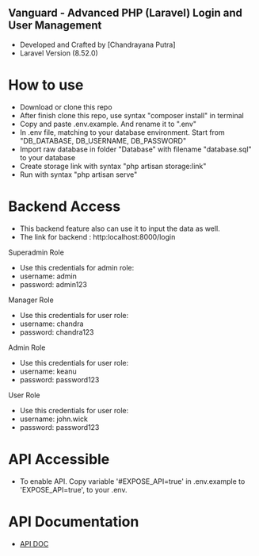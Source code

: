 ## Vanguard - Advanced PHP (Laravel) Login and User Management

- Developed and Crafted by [Chandrayana Putra]
- Laravel Version (8.52.0)

# How to use
- Download or clone this repo
- After finish clone this repo, use syntax "composer install" in terminal
- Copy and paste .env.example. And rename it to ".env"
- In .env file, matching to your database environment. Start from "DB_DATABASE, DB_USERNAME, DB_PASSWORD" 
- Import raw database in folder "Database" with filename "database.sql" to your database
- Create storage link with syntax "php artisan storage:link"
- Run with syntax "php artisan serve"

# Backend Access
- This backend feature also can use it to input the data as well.
- The link for backend : http:localhost:8000/login

Superadmin Role
- Use this credentials for admin role:
- username: admin
- password: admin123

Manager Role
- Use this credentials for user role:
- username: chandra
- password: chandra123

 Admin Role
- Use this credentials for user role:
- username: keanu
- password: password123

User Role
- Use this credentials for user role:
- username: john.wick
- password: password123

# API Accessible
- To enable API. Copy variable '#EXPOSE_API=true' in .env.example to 'EXPOSE_API=true', to your .env.

# API Documentation
- [API DOC](https://documenter.getpostman.com/view/5936761/2s8YekQurf#6fd4377f-a8bc-455d-9038-b5be39d869dc)